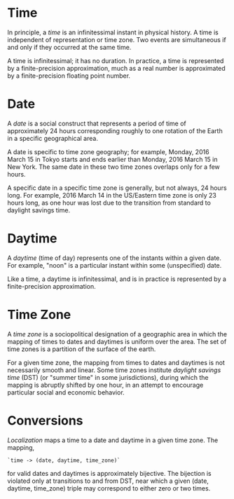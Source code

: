 Time
====

In principle, a _time_ is an infinitessimal instant in physical history.  A time
is independent of representation or time zone.  Two events are simultaneous if
and only if they occurred at the same time.

A time is infinitessimal; it has no duration.  In practice, a time is
represented by a finite-precision approximation, much as a real number is
approximated by a finite-precision floating point number.


Date
====

A _date_ is a social construct that represents a period of time of approximately
24 hours corresponding roughly to one rotation of the Earth in a specific
geographical area.

A date is specific to time zone geography; for example, Monday, 2016 March 15 in
Tokyo starts and ends earlier than Monday, 2016 March 15 in New York.  The same
date in these two time zones overlaps only for a few hours.

A specific date in a specific time zone is generally, but not always, 24 hours
long.  For example, 2016 March 14 in the US/Eastern time zone is only 23 hours
long, as one hour was lost due to the transition from standard to daylight
savings time.


Daytime
=======

A _daytime_ (time of day) represents one of the instants within a given date.
For example, "noon" is a particular instant within some (unspecified) date.

Like a time, a daytime is infinitessimal, and is in practice is represented by a
finite-precision approximation.


Time Zone
=========

A _time zone_ is a sociopolitical designation of a geographic area in which
the mapping of times to dates and daytimes is uniform over the area.  The set
of time zones is a partition of the surface of the earth.

For a given time zone, the mapping from times to dates and daytimes is not
necessarily smooth and linear.  Some time zones institute _daylight savings
time_ (DST) (or "summer time" in some jurisdictions), during which the mapping
is abruptly shifted by one hour, in an attempt to encourage particular social
and economic behavior.


Conversions
===========

_Localization_ maps a time to a date and daytime in a given time zone.  The
mapping,

    `time -> (date, daytime, time_zone)`

for valid dates and daytimes is approximately bijective.  The bijection is
violated only at transitions to and from DST, near which a given (date, daytime,
time_zone) triple may correspond to either zero or two times.

